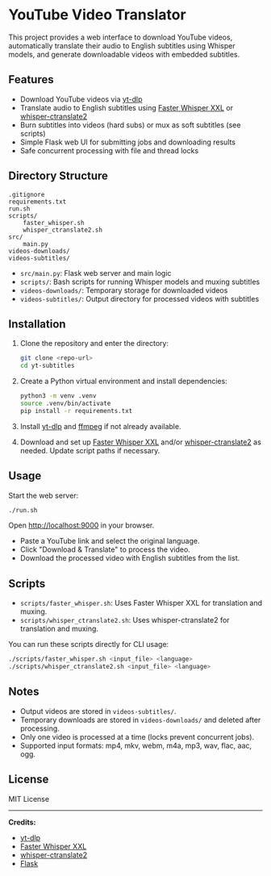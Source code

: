 # YouTube Video Translator

This project provides a web interface to download YouTube videos, automatically translate their audio to English subtitles using Whisper models, and generate downloadable videos with embedded subtitles.

## Features

- Download YouTube videos via [yt-dlp](https://github.com/yt-dlp/yt-dlp)
- Translate audio to English subtitles using [Faster Whisper XXL](https://github.com/guillaumekln/faster-whisper) or [whisper-ctranslate2](https://github.com/guillaumekln/whisper-ctranslate2)
- Burn subtitles into videos (hard subs) or mux as soft subtitles (see scripts)
- Simple Flask web UI for submitting jobs and downloading results
- Safe concurrent processing with file and thread locks

## Directory Structure

```
.gitignore
requirements.txt
run.sh
scripts/
    faster_whisper.sh
    whisper_ctranslate2.sh
src/
    main.py
videos-downloads/
videos-subtitles/
```

- `src/main.py`: Flask web server and main logic
- `scripts/`: Bash scripts for running Whisper models and muxing subtitles
- `videos-downloads/`: Temporary storage for downloaded videos
- `videos-subtitles/`: Output directory for processed videos with subtitles

## Installation

1. Clone the repository and enter the directory:
    ```sh
    git clone <repo-url>
    cd yt-subtitles
    ```

2. Create a Python virtual environment and install dependencies:
    ```sh
    python3 -m venv .venv
    source .venv/bin/activate
    pip install -r requirements.txt
    ```

3. Install [yt-dlp](https://github.com/yt-dlp/yt-dlp) and [ffmpeg](https://ffmpeg.org/) if not already available.

4. Download and set up [Faster Whisper XXL](https://github.com/guillaumekln/faster-whisper) and/or [whisper-ctranslate2](https://github.com/guillaumekln/whisper-ctranslate2) as needed. Update script paths if necessary.

## Usage

Start the web server:

```sh
./run.sh
```

Open [http://localhost:9000](http://localhost:9000) in your browser.

- Paste a YouTube link and select the original language.
- Click "Download & Translate" to process the video.
- Download the processed video with English subtitles from the list.

## Scripts

- `scripts/faster_whisper.sh`: Uses Faster Whisper XXL for translation and muxing.
- `scripts/whisper_ctranslate2.sh`: Uses whisper-ctranslate2 for translation and muxing.

You can run these scripts directly for CLI usage:

```sh
./scripts/faster_whisper.sh <input_file> <language>
./scripts/whisper_ctranslate2.sh <input_file> <language>
```

## Notes

- Output videos are stored in `videos-subtitles/`.
- Temporary downloads are stored in `videos-downloads/` and deleted after processing.
- Only one video is processed at a time (locks prevent concurrent jobs).
- Supported input formats: mp4, mkv, webm, m4a, mp3, wav, flac, aac, ogg.

## License

MIT License

---

**Credits:**  
- [yt-dlp](https://github.com/yt-dlp/yt-dlp)  
- [Faster Whisper XXL](https://github.com/guillaumekln/faster-whisper)  
- [whisper-ctranslate2](https://github.com/Softcatala/whisper-ctranslate2)  
- [Flask](https://flask.palletsprojects.com/)

